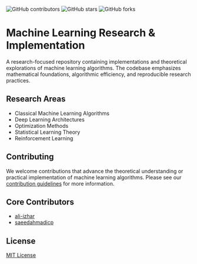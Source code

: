 ![GitHub contributors](https://img.shields.io/github/contributors/ali-izhar/machine-learning) ![GitHub stars](https://img.shields.io/github/stars/ali-izhar/machine-learning?style=social) ![GitHub forks](https://img.shields.io/github/forks/ali-izhar/machine-learning?style=social)

# Machine Learning Research & Implementation

A research-focused repository containing implementations and theoretical explorations of machine learning algorithms. The codebase emphasizes mathematical foundations, algorithmic efficiency, and reproducible research practices.

## Research Areas

- Classical Machine Learning Algorithms
- Deep Learning Architectures
- Optimization Methods
- Statistical Learning Theory
- Reinforcement Learning

## Contributing

We welcome contributions that advance the theoretical understanding or practical implementation of machine learning algorithms. Please see our [contribution guidelines](./CONTRIBUTING.md) for more information.

## Core Contributors

- [ali-izhar](https://github.com/ali-izhar)
- [saeedahmadicp](https://github.com/saeedahmadicp)

## License

[MIT License](./LICENSE)
